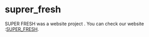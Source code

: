 # suprer_fresh
SUPER FRESH was a website project . 
You can check our website :[SUPER_FRESH](https://super-fresh.000webhostapp.com/login.php).
